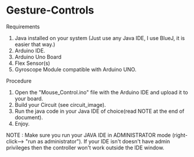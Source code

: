 # Gesture-Controls
Requirements
  1. Java installed on your system (Just use any Java IDE, I use BlueJ, it is easier that way.)
  2. Arduino IDE.
  3. Arduino Uno Board
  4. Flex Sensor(s)
  5. Gyroscope Module compatible with Arduino UNO.




Procedure
  1. Open the "Mouse_Control.ino" file with the Arduino IDE and upload it to your board.
  2. Build your Circuit (see circuit_image).
  3. Run the java code in your Java IDE of choice(read NOTE at the end of document).
  4. Enjoy.
  
  

NOTE : 
Make sure you run your JAVA IDE in ADMINISTRATOR mode (right-click--> "run as administrator"). If your IDE isn't doesn't have admin privileges then the controller won't work outside the IDE window.
